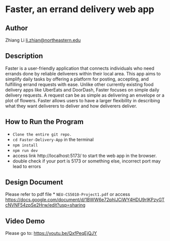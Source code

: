 # Faster, an errand delivery web app

## Author

Zhiang Li
li.zhian@northeastern.edu

## Description

Faster is a user-friendly application that connects individuals who need errands done by reliable deliverers within their local area. This app aims to simplify daily tasks by offering a platform for posting, accepting, and fulfilling errand requests with ease. Unlike other currently existing food delivery apps like UberEats and DoorDash, Faster focuses on simple daily delivery requests. A request can be as simple as delivering an envelope or a plot of flowers. Faster allows users to have a larger flexibility in describing what they want deliverers to deliver and how deliverers deliver. 

## How to Run the Program

* `Clone the entire git repo.`
* `cd Faster-Delivery-App` in the terminal
* `npm install`
* `npm run dev`
*  access link http://localhost:5173/ to start the web app in the browser.
*  double check if your port is 5173 or something else, incorrect port may lead to errors

## Design Document

Please refer to pdf file * `NEU-CS5010-Project1.pdf` or access https://docs.google.com/document/d/1BWW6e72phlJCiWY4HDU9rIKPzyGTcNVNF54zpSe2Hrw/edit?usp=sharing

## Video Demo

Please go to: https://youtu.be/QxfPeqEjQJY